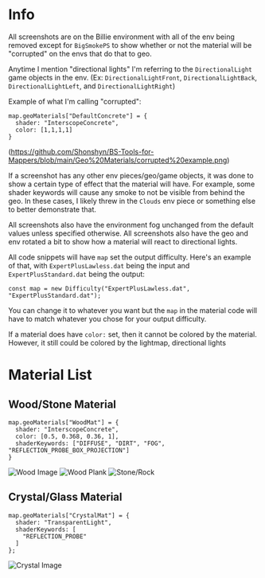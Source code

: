 # Info

All screenshots are on the Billie environment with all of the env being removed except for `BigSmokePS` to show whether or not the material will be "corrupted" on the envs that do that to geo.

Anytime I mention "directional lights" I'm referring to the `DirectionalLight` game objects in the env. (Ex: `DirectionalLightFront`, `DirectionalLightBack`, `DirectionalLightLeft`, and `DirectionalLightRight`) 

Example of what I'm calling "corrupted": 
```
map.geoMaterials["DefaultConcrete"] = {
  shader: "InterscopeConcrete",
  color: [1,1,1,1]
}
```
(https://github.com/Shonshyn/BS-Tools-for-Mappers/blob/main/Geo%20Materials/corrupted%20example.png) 

If a screenshot has any other env pieces/geo/game objects, it was done to show a certain type of effect that the material will have. For example, some shader keywords will cause any smoke to not be visible from behind the geo. In these cases, I likely threw in the `Clouds` env piece or something else to better demonstrate that.

All screenshots also have the environment fog unchanged from the default values unless specified otherwise. 
All screenshots also have the geo and env rotated a bit to show how a material will react to directional lights. 

All code snippets will have `map` set the output difficulty. Here's an example of that, with `ExpertPlusLawless.dat` being the input and `ExpertPlusStandard.dat` being the output:
```
const map = new Difficulty("ExpertPlusLawless.dat", "ExpertPlusStandard.dat");
```
You can change it to whatever you want but the `map` in the material code will have to match whatever you chose for your output difficulty.

If a material does have `color:` set, then it cannot be colored by the material. However, it still could be colored by the lightmap, directional lights

# Material List

## Wood/Stone Material
```
map.geoMaterials["WoodMat"] = {
  shader: "InterscopeConcrete",
  color: [0.5, 0.368, 0.36, 1],
  shaderKeywords: ["DIFFUSE", "DIRT", "FOG", "REFLECTION_PROBE_BOX_PROJECTION"]
}
```
![Wood Image](https://github.com/Shonshyn/BS-Tools-for-Mappers/blob/main/Geo%20Materials/wood.png)
![Wood Plank](https://github.com/Shonshyn/BS-Tools-for-Mappers/blob/main/Geo%20Materials/wood%20plank.png)
![Stone/Rock](https://github.com/Shonshyn/BS-Tools-for-Mappers/blob/main/Geo%20Materials/stone%20rock.png)

## Crystal/Glass Material
```
map.geoMaterials["CrystalMat"] = {
  shader: "TransparentLight",
  shaderKeywords: [
    "REFLECTION_PROBE"
  ]
};
```
![Crystal Image](https://github.com/Shonshyn/BS-Tools-for-Mappers/blob/main/Geo%20Materials/crystal.png)
